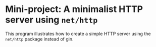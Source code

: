 # Mini-project: A minimalist HTTP server using `net/http`

This program illustrates how to create a simple HTTP server using the `net/http` package instead of gin.